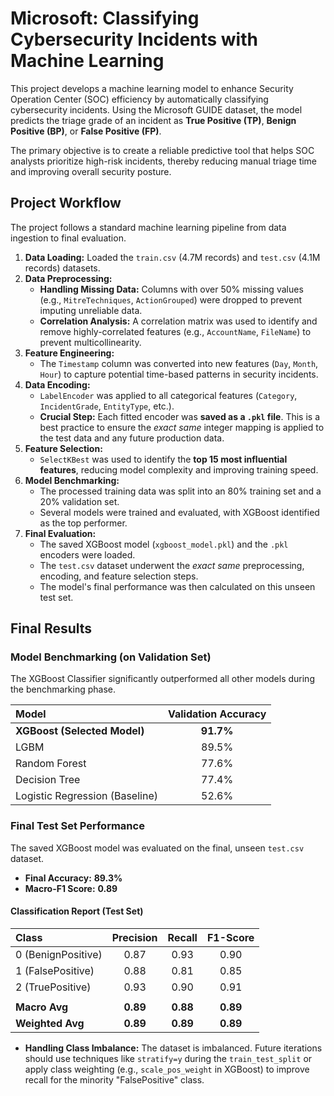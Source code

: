 # Microsoft: Classifying Cybersecurity Incidents with Machine Learning

This project develops a machine learning model to enhance Security Operation Center (SOC) efficiency by automatically classifying cybersecurity incidents. Using the Microsoft GUIDE dataset, the model predicts the triage grade of an incident as **True Positive (TP)**, **Benign Positive (BP)**, or **False Positive (FP)**.

The primary objective is to create a reliable predictive tool that helps SOC analysts prioritize high-risk incidents, thereby reducing manual triage time and improving overall security posture.

## Project Workflow

The project follows a standard machine learning pipeline from data ingestion to final evaluation.

1.  **Data Loading:** Loaded the `train.csv` (4.7M records) and `test.csv` (4.1M records) datasets.
2.  **Data Preprocessing:**
    * **Handling Missing Data:** Columns with over 50% missing values (e.g., `MitreTechniques`, `ActionGrouped`) were dropped to prevent imputing unreliable data.
    * **Correlation Analysis:** A correlation matrix was used to identify and remove highly-correlated features (e.g., `AccountName`, `FileName`) to prevent multicollinearity.
3.  **Feature Engineering:**
    * The `Timestamp` column was converted into new features (`Day`, `Month`, `Hour`) to capture potential time-based patterns in security incidents.
4.  **Data Encoding:**
    * `LabelEncoder` was applied to all categorical features (`Category`, `IncidentGrade`, `EntityType`, etc.).
    * **Crucial Step:** Each fitted encoder was **saved as a `.pkl` file**. This is a best practice to ensure the *exact same* integer mapping is applied to the test data and any future production data.
5.  **Feature Selection:**
    * `SelectKBest` was used to identify the **top 15 most influential features**, reducing model complexity and improving training speed.
6.  **Model Benchmarking:**
    * The processed training data was split into an 80% training set and a 20% validation set.
    * Several models were trained and evaluated, with XGBoost identified as the top performer.
7.  **Final Evaluation:**
    * The saved XGBoost model (`xgboost_model.pkl`) and the `.pkl` encoders were loaded.
    * The `test.csv` dataset underwent the *exact same* preprocessing, encoding, and feature selection steps.
    * The model's final performance was then calculated on this unseen test set.

## Final Results

### Model Benchmarking (on Validation Set)

The XGBoost Classifier significantly outperformed all other models during the benchmarking phase.

| Model                          | Validation Accuracy |
| :---                           | :---:               |
| **XGBoost (Selected Model)**   | **91.7%**           |
| LGBM                           | 89.5%               |
| Random Forest                  | 77.6%               |
| Decision Tree                  | 77.4%               |
| Logistic Regression (Baseline) | 52.6%               |

### Final Test Set Performance

The saved XGBoost model was evaluated on the final, unseen `test.csv` dataset.

* **Final Accuracy:** **89.3%**
* **Macro-F1 Score:** **0.89**

#### Classification Report (Test Set)

| Class               | Precision | Recall   | F1-Score |
| :---                | :---:     | :---:    | :---:    |
| 0 (BenignPositive)  | 0.87      | 0.93     | 0.90     |
| 1 (FalsePositive)   | 0.88      | 0.81     | 0.85     |
| 2 (TruePositive)    | 0.93      | 0.90     | 0.91     |
| | | | |
| **Macro Avg**       | **0.89**  | **0.88** | **0.89** |
| **Weighted Avg**    | **0.89**  | **0.89** | **0.89** |

* **Handling Class Imbalance:** The dataset is imbalanced. Future iterations should use techniques like `stratify=y` during the `train_test_split` or apply class weighting (e.g., `scale_pos_weight` in XGBoost) to improve recall for the minority "FalsePositive" class.
